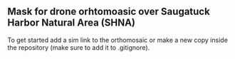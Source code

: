 ## Mask for drone orhtomoasic over Saugatuck Harbor Natural Area (SHNA)

To get started add a sim link to the orthomosaic or make a new copy inside the repository (make sure to add it to .gitignore).

